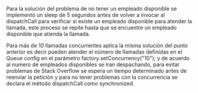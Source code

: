 Para la solución del problema de no tener un empleado disponible se implementó un sleep de 5 segundos antes de volver a invocar al dispatchCall para verificar si existe un empleado disponible para atender la llamada, este proceso se repite hasta que se encuentre un empleado disponible que atienda la llamada. 

Para más de 10 llamadas concurrentes aplica la misma solución del punto anterior es decir pueden atender el número de llamadas definidas en el Queue config en el parámetro factory.setConcurrency("10"); y de acuerdo al numero de empleados disponibles se iran despachando, para evitar problemas de Stack Overflow se espera un tiempo determinado antes de reenviar la petición y para no tener problemas con la concurrencia se declara el método dispatchCall como synchronized. 
